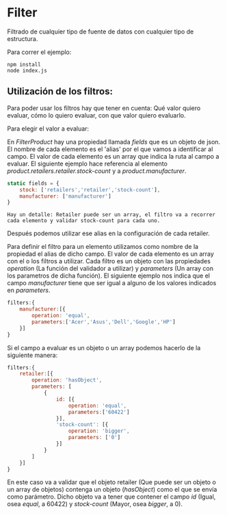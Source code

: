
# Filter

Filtrado de cualquier tipo de fuente de datos con cualquier tipo de estructura.

Para correr el ejemplo: 
```
npm install
node index.js
```

## Utilización de los filtros:

Para poder usar los filtros hay que tener en cuenta: Qué valor quiero evaluar, cómo lo quiero evaluar, con que valor quiero evaluarlo.

Para elegir el valor a evaluar:

En _FilterProduct_ hay una propiedad llamada _fields_ que es un objeto de json. El nombre de cada elemento es el 'alias' por el que vamos a identificar al campo. El valor de cada elemento es un array que indica la ruta al campo a evaluar. El siguiente ejemplo hace referencia al elemento _product.retailers.retailer.stock-count_ y a _product.manufacturer_.

```js
static fields = {
    stock: ['retailers','retailer','stock-count'],
    manufacturer: ['manufacturer']
}
```

    Hay un detalle: Retailer puede ser un array, el filtro va a recorrer cada elemento y validar stock-count para cada uno.

Después podemos utilizar ese alias en la configuración de cada retailer.

Para definir el filtro para un elemento utilizamos como nombre de la propiedad el alias de dicho campo. El valor de cada elemento es un array con el o los filtros a utilizar. Cada filtro es un objeto con las propiedades _operation_ (La función del validador a utilizar) y _parameters_ (Un array con los parametros de dicha función). El siguiente ejemplo nos indica que el campo _manufacturer_ tiene que ser igual a alguno de los valores indicados en _parameters_.

```js
filters:{
    manufacturer:[{
        operation: 'equal',
        parameters:['Acer','Asus','Dell','Google','HP']
    }]
}
```

Si el campo a evaluar es un objeto o un array podemos hacerlo de la siguiente manera:


```js
filters:{
    retailer:[{
        operation: 'hasObject',
        parameters: [
            {
                id: [{
                    operation: 'equal',
                    parameters:['60422']
                }],
                'stock-count': [{
                    operation: 'bigger',
                    parameters: ['0']
                }]
            }
        ]
    }]
}
```

En este caso va a validar que el objeto retailer (Que puede ser un objeto o un array de objetos) contenga un objeto (_hasObject_) como el que se envía como parámetro. Dicho objeto va a tener que contener el campo _id_ (Igual, osea _equal_, a 60422) y _stock-count_ (Mayor, osea _bigger_, a 0).
